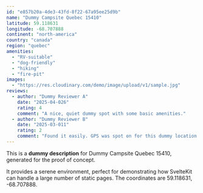 ```yaml
---
id: "e857b20a-4de3-43fd-8f22-67a95ee25d9b"
name: "Dummy Campsite Quebec 15410"
latitude: 59.118631
longitude: -68.707888
continent: "north-america"
country: "canada"
region: "quebec"
amenities:
  - "RV-suitable"
  - "dog-friendly"
  - "hiking"
  - "fire-pit"
images:
  - "https://res.cloudinary.com/demo/image/upload/v1/sample.jpg"
reviews:
  - author: "Dummy Reviewer A"
    date: "2025-04-026"
    rating: 4
    comment: "A nice, quiet dummy spot with some basic amenities."
  - author: "Dummy Reviewer B"
    date: "2025-03-011"
    rating: 2
    comment: "Found it easily. GPS was spot on for this dummy location."
---
```


This is a **dummy description** for Dummy Campsite Quebec 15410, generated for the proof of concept.

It provides a serene environment, perfect for demonstrating how SvelteKit can handle a large number of static pages. The coordinates are 59.118631, -68.707888.
